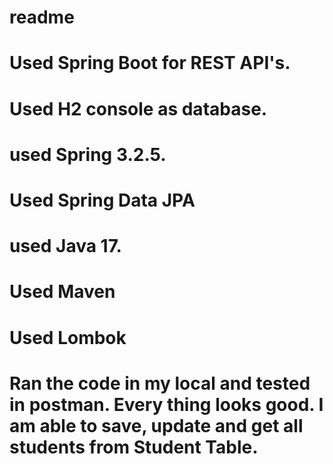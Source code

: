 # readme

# Used Spring Boot for REST API's.

# Used H2 console as database.

# used Spring 3.2.5.

# Used Spring Data JPA

# used Java 17.

# Used Maven

# Used Lombok

# Ran the code in my local and tested in postman. Every thing looks good. I am able to save, update and get all students from Student Table.

